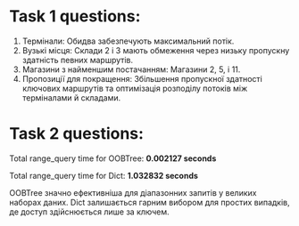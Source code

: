 # Task 1 questions:

1. Термінали: Обидва забезпечують максимальний потік.
2. Вузькі місця: Склади 2 і 3 мають обмеження через низьку пропускну здатність
   певних маршрутів.
3. Магазини з найменшим постачанням: Магазини 2, 5, і 11.
4. Пропозиції для покращення: Збільшення пропускної здатності ключових маршрутів
   та оптимізація розподілу потоків між терміналами й складами.

# Task 2 questions:

Total range_query time for OOBTree: **0.002127 seconds**

Total range_query time for Dict: **1.032832 seconds**

OOBTree значно ефективніша для діапазонних запитів у великих наборах даних. Dict
залишається гарним вибором для простих випадків, де доступ здійснюється лише за
ключем.
